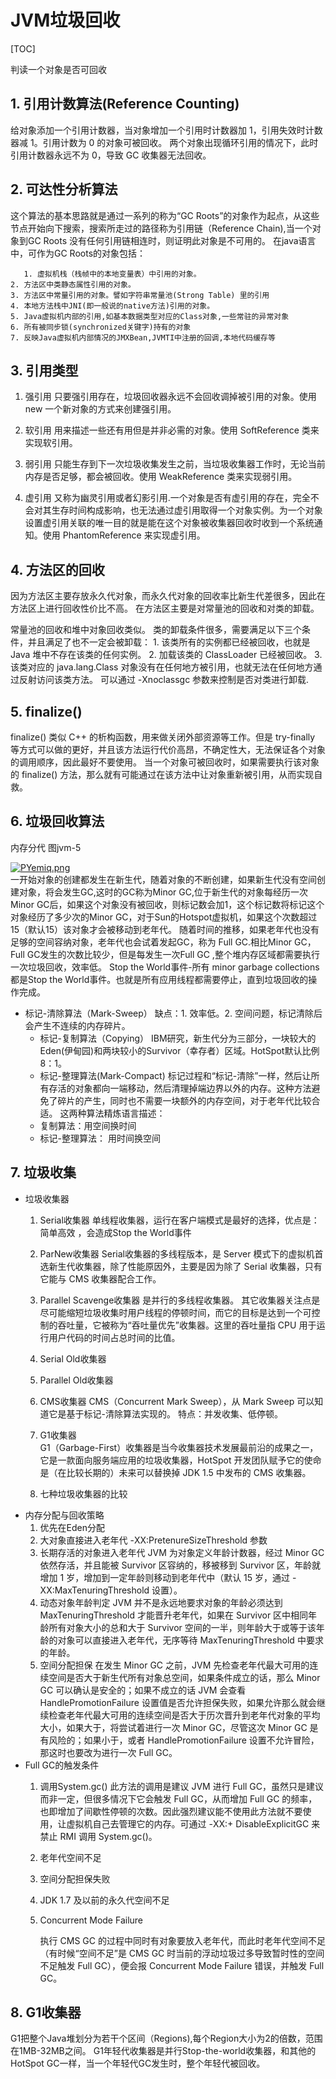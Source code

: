 # JVM垃圾回收

[TOC]



判读一个对象是否可回收



## 1. 引用计数算法(Reference Counting)



给对象添加一个引用计数器，当对象增加一个引用时计数器加 1，引用失效时计数器减 1。引用计数为 0 的对象可被回收。
两个对象出现循环引用的情况下，此时引用计数器永远不为 0，导致 GC 收集器无法回收。



## 2. 可达性分析算法



这个算法的基本思路就是通过一系列的称为“GC Roots”的对象作为起点，从这些节点开始向下搜索，搜索所走过的路径称为引用链（Reference Chain),当一个对象到GC Roots 没有任何引用链相连时，则证明此对象是不可用的。
在java语言中，可作为GC Roots的对象包括：

       1. 虚拟机栈（栈帧中的本地变量表）中引用的对象。
    2. 方法区中类静态属性引用的对象。
    3. 方法区中常量引用的对象。譬如字符串常量池(Strong Table) 里的引用
    4. 本地方法栈中JNI(即一般说的native方法)引用的对象。
    5. Java虚拟机内部的引用,如基本数据类型对应的Class对象,一些常驻的异常对象
    6. 所有被同步锁(synchronized关键字)持有的对象
    7. 反映Java虚拟机内部情况的JMXBean,JVMTI中注册的回调,本地代码缓存等



## 3. 引用类型



1. 强引用
   只要强引用存在，垃圾回收器永远不会回收调掉被引用的对象。使用 new 一个新对象的方式来创建强引用。

2. 软引用
   用来描述一些还有用但是并非必需的对象。使用 SoftReference 类来实现软引用。

3. 弱引用
   只能生存到下一次垃圾收集发生之前，当垃圾收集器工作时，无论当前内存是否足够，都会被回收。使用 WeakReference 类来实现弱引用。

4. 虚引用       又称为幽灵引用或者幻影引用.一个对象是否有虚引用的存在，完全不会对其生存时间构成影响，也无法通过虚引用取得一个对象实例。为一个对象设置虚引用关联的唯一目的就是能在这个对象被收集器回收时收到一个系统通知。使用 PhantomReference 来实现虚引用。

   

## 4. 方法区的回收



因为方法区主要存放永久代对象，而永久代对象的回收率比新生代差很多，因此在方法区上进行回收性价比不高。
在方法区主要是对常量池的回收和对类的卸载。

常量池的回收和堆中对象回收类似。
类的卸载条件很多，需要满足以下三个条件，并且满足了也不一定会被卸载：
       1. 该类所有的实例都已经被回收，也就是 Java 堆中不存在该类的任何实例。
    2. 加载该类的 ClassLoader 已经被回收。
    3. 该类对应的 java.lang.Class 对象没有在任何地方被引用，也就无法在任何地方通过反射访问该类方法。
  可以通过 -Xnoclassgc 参数来控制是否对类进行卸载.



## 5. finalize()



finalize() 类似 C++ 的析构函数，用来做关闭外部资源等工作。但是 try-finally 等方式可以做的更好，并且该方法运行代价高昂，不确定性大，无法保证各个对象的调用顺序，因此最好不要使用。
当一个对象可被回收时，如果需要执行该对象的 finalize() 方法，那么就有可能通过在该方法中让对象重新被引用，从而实现自救。





##   6. 垃圾回收算法



内存分代 图jvm-5

[![PYemiq.png](https://s1.ax1x.com/2018/07/24/PYemiq.png)](https://imgchr.com/i/PYemiq)   
一开始对象的创建都发生在新生代，随着对象的不断创建，如果新生代没有空间创建对象，将会发生GC,这时的GC称为Minor GC,位于新生代的对象每经历一次Minor GC后，如果这个对象没有被回收，则标记数会加1，这个标记数将标记这个对象经历了多少次的Minor GC，对于Sun的Hotspot虚拟机，如果这个次数超过15（默认15）该对象才会被移动到老年代。
随着时间的推移，如果老年代也没有足够的空间容纳对象，老年代也会试着发起GC，称为 Full GC.相比Minor GC，Full GC发生的次数比较少，但是每发生一次Full GC ,整个堆内存区域都需要执行一次垃圾回收，效率低。
Stop the World事件-所有 minor garbage collections都是Stop the World事件。也就是所有应用线程都需要停止，直到垃圾回收的操作完成。



- 标记-清除算法（Mark-Sweep）
      缺点：1. 效率低。2. 空间问题，标记清除后会产生不连续的内存碎片。
  - 标记-复制算法（Copying）
      IBM研究，新生代分为三部分，一块较大的Eden(伊甸园)和两块较小的Survivor（幸存者）区域。HotSpot默认比例8：1。
  - 标记-整理算法(Mark-Compact)
         标记过程和“标记-清除”一样，然后让所有存活的对象都向一端移动，然后清理掉端边界以外的内存。这种方法避免了碎片的产生，同时也不需要一块额外的内存空间，对于老年代比较合适。
       这两种算法精炼语言描述：
  - 复制算法：用空间换时间
  - 标记-整理算法： 用时间换空间
        


## 7. 垃圾收集

- 垃圾收集器
    1. Serial收集器
        单线程收集器，运行在客户端模式是最好的选择，优点是：简单高效 ，会造成Stop the World事件
    2. ParNew收集器
        Serial收集器的多线程版本，是 Server 模式下的虚拟机首选新生代收集器，除了性能原因外，主要是因为除了 Serial 收集器，只有它能与 CMS 收集器配合工作。
    3. Parallel Scavenge收集器
        是并行的多线程收集器。       其它收集器关注点是尽可能缩短垃圾收集时用户线程的停顿时间，而它的目标是达到一个可控制的吞吐量，它被称为“吞吐量优先”收集器。这里的吞吐量指 CPU 用于运行用户代码的时间占总时间的比值。
    4. Serial Old收集器
    
    5. Parallel Old收集器
    6. CMS收集器
        CMS（Concurrent Mark Sweep），从 Mark Sweep 可以知道它是基于标记-清除算法实现的。
        特点：并发收集、低停顿。
    7. G1收集器        
        G1（Garbage-First）收集器是当今收集器技术发展最前沿的成果之一，它是一款面向服务端应用的垃圾收集器，HotSpot 开发团队赋予它的使命是（在比较长期的）未来可以替换掉 JDK 1.5 中发布的 CMS 收集器。
    8. 七种垃圾收集器的比较
- 内存分配与回收策略
    1. 优先在Eden分配
    2. 大对象直接进入老年代
        -XX:PretenureSizeThreshold 参数
    3. 长期存活的对象进入老年代
        JVM 为对象定义年龄计数器，经过 Minor GC 依然存活，并且能被 Survivor 区容纳的，移被移到 Survivor 区，年龄就增加 1 岁，增加到一定年龄则移动到老年代中（默认 15 岁，通过 -XX:MaxTenuringThreshold 设置）。
    4. 动态对象年龄判定
        JVM 并不是永远地要求对象的年龄必须达到 MaxTenuringThreshold 才能晋升老年代，如果在 Survivor 区中相同年龄所有对象大小的总和大于 Survivor 空间的一半，则年龄大于或等于该年龄的对象可以直接进入老年代，无序等待 MaxTenuringThreshold 中要求的年龄。
    5.  空间分配担保
        在发生 Minor GC 之前，JVM 先检查老年代最大可用的连续空间是否大于新生代所有对象总空间，如果条件成立的话，那么 Minor GC 可以确认是安全的；如果不成立的话 JVM 会查看 HandlePromotionFailure 设置值是否允许担保失败，如果允许那么就会继续检查老年代最大可用的连续空间是否大于历次晋升到老年代对象的平均大小，如果大于，将尝试着进行一次 Minor GC，尽管这次 Minor GC 是有风险的；如果小于，或者 HandlePromotionFailure 设置不允许冒险，那这时也要改为进行一次 Full GC。
- Full GC的触发条件
    1. 调用System.gc()
        此方法的调用是建议 JVM 进行 Full GC，虽然只是建议而非一定，但很多情况下它会触发 Full GC，从而增加 Full GC 的频率，也即增加了间歇性停顿的次数。因此强烈建议能不使用此方法就不要使用，让虚拟机自己去管理它的内存。可通过 -XX:+ DisableExplicitGC 来禁止 RMI 调用 System.gc()。
    2. 老年代空间不足
    3. 空间分配担保失败
    4. JDK 1.7 及以前的永久代空间不足
    5. Concurrent Mode Failure
    
        执行 CMS GC 的过程中同时有对象要放入老年代，而此时老年代空间不足（有时候“空间不足”是 CMS GC 时当前的浮动垃圾过多导致暂时性的空间不足触发 Full GC），便会报 Concurrent Mode Failure 错误，并触发 Full GC。
## 8. G1收集器 
G1把整个Java堆划分为若干个区间（Regions),每个Region大小为2的倍数，范围在1MB-32MB之间。
G1年轻代收集器是并行Stop-the-world收集器，和其他的HotSpot GC一样，当一个年轻代GC发生时，整个年轻代被回收。   
